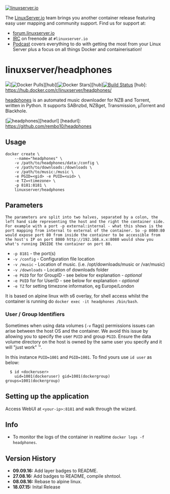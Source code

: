 [linuxserverurl]: https://linuxserver.io
[forumurl]: https://forum.linuxserver.io
[ircurl]: https://www.linuxserver.io/irc/
[podcasturl]: https://www.linuxserver.io/podcast/

[![linuxserver.io](https://raw.githubusercontent.com/linuxserver/docker-templates/master/linuxserver.io/img/linuxserver_medium.png)][linuxserverurl]

The [LinuxServer.io][linuxserverurl] team brings you another container release featuring easy user mapping and community support. Find us for support at:
* [forum.linuxserver.io][forumurl]
* [IRC][ircurl] on freenode at `#linuxserver.io`
* [Podcast][podcasturl] covers everything to do with getting the most from your Linux Server plus a focus on all things Docker and containerisation!

# linuxserver/headphones
[![](https://images.microbadger.com/badges/image/linuxserver/headphones.svg)](http://microbadger.com/images/linuxserver/headphones "Get your own image badge on microbadger.com")[![Docker Pulls](https://img.shields.io/docker/pulls/linuxserver/headphones.svg)][hub][![Docker Stars](https://img.shields.io/docker/stars/linuxserver/headphones.svg)][hub][![Build Status](http://jenkins.linuxserver.io:8080/buildStatus/icon?job=Dockers/LinuxServer.io-hub-built/linuxserver-headphones)](http://jenkins.linuxserver.io:8080/job/Dockers/job/LinuxServer.io-hub-built/job/linuxserver-headphones/)
[hub]: https://hub.docker.com/r/linuxserver/headphones/


[headphones](https://hub.docker.com/r/linuxserver/headphones/) is an automated music downloader for NZB and Torrent, written in Python. It supports SABnzbd, NZBget, Transmission, µTorrent and Blackhole.

[![headphones](http://i.imgur.com/5vSV3Gkl.png)][headurl]
[headurl]: https://github.com/rembo10/headphones

## Usage

```
docker create \
    --name="headphones" \
    -v /path/to/headphones/data:/config \
    -v /path/to/downloads:/downloads \
    -v /path/to/music:/music \
    -e PGID=<gid> -e PUID=<uid> \
    -e TZ=<timezone> \
    -p 8181:8181 \
    linuxserver/headphones
```

## Parameters

`The parameters are split into two halves, separated by a colon, the left hand side representing the host and the right the container side. 
For example with a port -p external:internal - what this shows is the port mapping from internal to external of the container.
So -p 8080:80 would expose port 80 from inside the container to be accessible from the host's IP on port 8080
http://192.168.x.x:8080 would show you what's running INSIDE the container on port 80.`


* `-p 8181` - the port(s)
* `-v /config` - Configuration file location
* `-v /music` - Location of music. (i.e. /opt/downloads/music or /var/music)
* `-v /downloads` - Location of downloads folder
* `-e PGID` for for GroupID - see below for explanation - *optional*
* `-e PUID` for for UserID - see below for explanation - *optional*
* `-e TZ` for setting timezone information, eg Europe/London

It is based on alpine linux with s6 overlay, for shell access whilst the container is running do `docker exec -it headphones /bin/bash`.

### User / Group Identifiers

Sometimes when using data volumes (`-v` flags) permissions issues can arise between the host OS and the container. We avoid this issue by allowing you to specify the user `PUID` and group `PGID`. Ensure the data volume directory on the host is owned by the same user you specify and it will "just work" ™.

In this instance `PUID=1001` and `PGID=1001`. To find yours use `id user` as below:

```
  $ id <dockeruser>
    uid=1001(dockeruser) gid=1001(dockergroup) groups=1001(dockergroup)
```

## Setting up the application

Access WebUI at `<your-ip>:8181` and walk through the wizard.

## Info

* To monitor the logs of the container in realtime `docker logs -f headphones`.

## Version History

+ **09.09.16:** Add layer badges to README.
+ **27.08.16:** Add badges to README, compile shntool.
+ **08.08.16:** Rebase to alpine linux.
+ **18.07.15:** Inital Release
